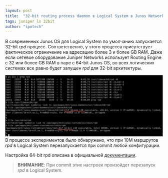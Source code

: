 ```yaml
---
layout: post
title:  "32-bit routing process daemon в Logical System в Junos Network Operating System"
tags: juniper ls 32bit
author: "ipotech"
---
```


В cовременных Junos OS для Logical System по умолчанию запускается 32-bit _rpd_ процесс. Соответственно, у этого процесса присутствует фактическое ограничение на адресацию более 3 и более GB RAM. Даже если сетевое оборудование Juniper Networks использует Routing Engine с 32 или более GB RAM в паре с 64-bit Junos OS, во всех логических системах все равно будет запущен _rpd_ для 32-bit архитектуры.

![32-64-bit](/images/32-64-bit-juniper.jpg)
В процессе экспериментов было обнаружено, что при 10M маршрутов _rpd_ в Logical System перезапускается при commit любой конфигурации.

Настройка 64-bit rpd описана в официальной [документации](https://www.juniper.net/documentation/en_US/junos/topics/reference/configuration-statement/routing-edit-system-processes.html).

> **ВНИМАНИЕ**: При commit этих настроек произойдет перезапуск _rpd_ в Logical System.